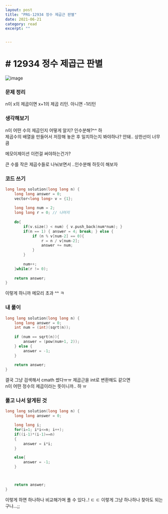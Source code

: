 ```yaml
---
layout: post
title: "PRG-12934 정수 제곱근 판별" 
date: 2021-06-21
category: read 
excerpt: ""


---
```


# # 12934 정수 제곱근 판별

![image](https://user-images.githubusercontent.com/28949235/122724285-be132400-d2ae-11eb-9864-21f028d67c03.png)

### 문제 정리

n이 x의 제곱이면 x+1의 제곱 리턴.  아니면 -1리턴  

### 생각해보기

n이 어떤 수의 제곱인지 어떻게 알지? 인수분해?^^ 하  
제곱수의 배열을 만들어서 저장해 놓은 후 일치하는지 봐야하나? 안돼.. 상한선이 너무 큼

메모이제이션 이런걸 써야하는건가?

큰 수를 작은 제곱수들로 나눠보면서 ..인수분해 하듯이 해보자

### 코드 쓰기

```c++
long long solution(long long n) {
    long long answer = 0;
    vector<long long> v = {1};
    
    long long num = 2;
    long long r = 0; // 나머지
    
    do{
        if(v.size() < num) { v.push_back(num*num); }
        if(n == 1) { answer = 4; break; } else {
            if (n % v[num-2] == 0){
                r = n / v[num-2];
                answer += num;
            }
        }
        
        num++;
    }while(r != 0);
    
    return answer;
}
```

이렇게 하니까 메모리 초과 ^^ ㅋ

### 내 풀이

```c++
long long solution(long long n) {
    long long answer = 0;
    int num = (int)(sqrt(n));
    
    if (num == sqrt(n)){
        answer = (pow(num+1, 2));
    } else {
        answer = -1;
    }
    
    return answer;
}
```

결국 그냥 검색해서 cmath 썼다ㅠㅠ 제곱근을 int로 변환해도 같으면   
n이 어떤 정수의 제곱이라는 뜻이니까.. 하 ㅠ

### 풀고 나서 알게된 것

```c++
long long solution(long long n) {
    long long answer = 0;

    long long i;
    for(i=1; i*i<=n; i++);
    if((i-1)*(i-1)==n)
    {
        answer = i*i;
    }

    else{
        answer = -1;
    }



    return answer;
}
```

이렇게 하면 하나하나 비교해가며 풀 수 있다..! ㄷ ㄷ 이렇게 그냥 하나하나 찾아도 되는구나...;;
